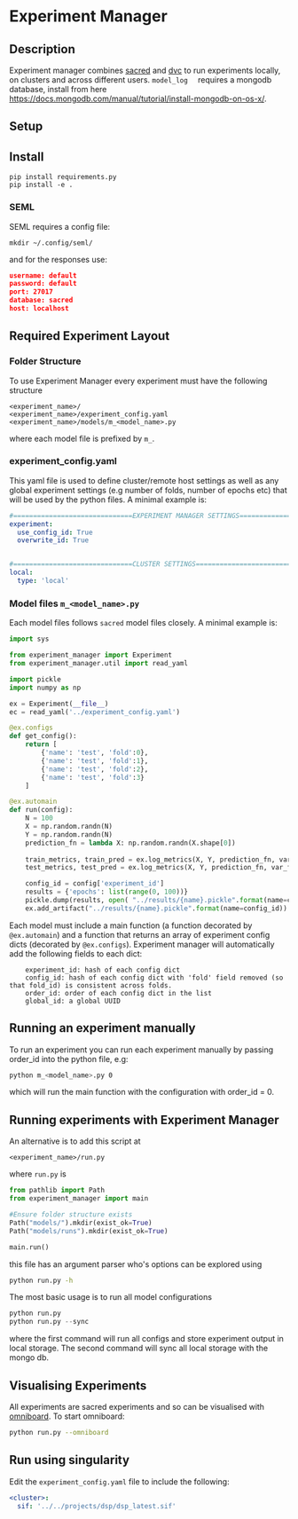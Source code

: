 # Experiment Manager



##  Description 

Experiment manager combines [sacred](https://github.com/IDSIA/sacred) and [dvc](https://dvc.org) to run experiments locally, on clusters and across different users. `model_log  ` requires a mongodb database, install from here https://docs.mongodb.com/manual/tutorial/install-mongodb-on-os-x/. 

## Setup

## Install

```
pip install requirements.py
pip install -e .
```

### SEML

SEML requires a config file:

```
mkdir ~/.config/seml/
```

and for the responses use:

```json
username: default
password: default
port: 27017
database: sacred
host: localhost
```



## Required Experiment Layout

### Folder Structure

To use Experiment Manager every experiment must have the following  structure

```
<experiment_name>/
<experiment_name>/experiment_config.yaml
<experiment_name>/models/m_<model_name>.py
```

where each model file is prefixed by `m_`.

### experiment_config.yaml

This yaml file is used to define cluster/remote host settings as well as any global experiment settings (e.g number of folds, number of epochs etc) that will be used by the python files. A minimal example is:

```yaml
#==============================EXPERIMENT MANAGER SETTINGS==============================
experiment:
  use_config_id: True
  overwrite_id: True


#==============================CLUSTER SETTINGS==============================
local:
  type: 'local'

```



### Model files `m_<model_name>.py` 

Each model files follows  `sacred` model files closely. A minimal example is:

```python
import sys

from experiment_manager import Experiment
from experiment_manager.util import read_yaml

import pickle
import numpy as np

ex = Experiment(__file__)
ec = read_yaml('../experiment_config.yaml')

@ex.configs
def get_config():
    return [
        {'name': 'test', 'fold':0},
        {'name': 'test', 'fold':1},
        {'name': 'test', 'fold':2},
        {'name': 'test', 'fold':3}
    ]

@ex.automain
def run(config):
    N = 100
    X = np.random.randn(N)
    Y = np.random.randn(N)
    prediction_fn = lambda X: np.random.randn(X.shape[0])
    
    train_metrics, train_pred = ex.log_metrics(X, Y, prediction_fn, var_flag=False, log=True, prefix='training')
    test_metrics, test_pred = ex.log_metrics(X, Y, prediction_fn, var_flag=False, log=True, prefix='testing')

    config_id = config['experiment_id']
    results = {'epochs': list(range(0, 100))}
    pickle.dump(results, open( "../results/{name}.pickle".format(name=config_id), "wb" ) )
    ex.add_artifact("../results/{name}.pickle".format(name=config_id))

```



Each model must include a main function (a function decorated by `@ex.automain`) and a function that returns an array of experiment config dicts (decorated by `@ex.configs`). Experiment manager will automatically add the following fields to each dict:

```
	experiment_id: hash of each config dict
	config_id: hash of each config dict with 'fold' field removed (so that fold_id) is consistent across folds. 
	order_id: order of each config dict in the list
	global_id: a global UUID
```

## Running an experiment manually

To run an experiment you can  run each experiment manually by passing order_id into the python file, e.g:

```bash
python m_<model_name>.py 0
```

which will run the main function with the configuration with order_id = 0. 



## Running experiments with Experiment Manager

An alternative is to add this script at

```
<experiment_name>/run.py
```

where `run.py` is 

```python
from pathlib import Path
from experiment_manager import main

#Ensure folder structure exists
Path("models/").mkdir(exist_ok=True)
Path("models/runs").mkdir(exist_ok=True)

main.run()
```

this file has an argument parser who's options can be explored using

```bash
python run.py -h
```

The most basic usage is to run all model configurations 

```python
python run.py
python run.py --sync
```

where the first command will run all configs and store experiment output in local storage. The second command will sync all local storage with the mongo db.

## Visualising Experiments

All experiments are sacred experiments and so can be visualised with [omniboard](https://github.com/vivekratnavel/omniboard). To start omniboard:

```bash
python run.py --omniboard
```



## Run using singularity

Edit the `experiment_config.yaml` file to include the following:



```yaml
<cluster>:
  sif: '../../projects/dsp/dsp_latest.sif'
```

